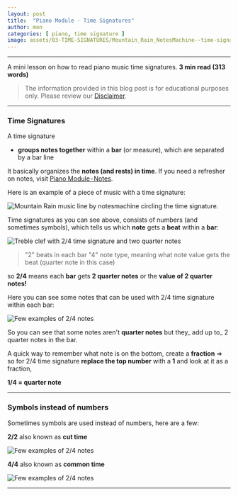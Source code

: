 ```yaml
---
layout: post
title:  "Piano Module - Time Signatures"
author: mon
categories: [ piano, time signature ]
image: assets/03-TIME-SIGNATURES/Mountain_Rain_NotesMachine--time-signature.png
---
```

---

A mini lesson on how to read piano music time signatures. **3 min read (313 words)**

> The information provided in this blog post is for educational purposes only. Please review our [Disclaimer](https://notesmachine.com/legal#disclaimer).

---

### Time Signatures

A time signature

- **groups notes together** within a **bar** (or measure), which are separated by a bar line

It basically organizes the **notes (and rests) in time**. If you need a refresher on notes, visit [Piano Module - Notes](/piano-module-notes/).

Here is an example of a piece of music with a time signature:

![Mountain Rain music line by notesmachine circling the time signature.](https://m-piechatzek.github.io/notesmachinezzzz/assets/03-TIME-SIGNATURES/Mountain_Rain_NotesMachine--time-signature.png)

Time signatures as you can see above, consists of numbers (and sometimes symbols), which tells us which **note** gets a **beat** within a **bar**:

![Treble clef with 2/4 time signature and two quarter notes](https://m-piechatzek.github.io/notesmachinezzzz/assets/03-TIME-SIGNATURES/time-signature--2-4.png)

> "2" beats in each bar
> "4" note type, meaning what note value gets the beat (quarter note in this case)

so **2/4** means each **bar** gets **2 quarter notes** or the **value of 2 quarter notes!**

Here you can see some notes that can be used with 2/4 time signature within each bar:

![Few examples of 2/4 notes](https://m-piechatzek.github.io/notesmachinezzzz/assets/03-TIME-SIGNATURES/time-signature--2-4-notes.png)


So you can see that some notes aren't **quarter notes** but they_ add up to_ 2 quarter notes in the bar.

A quick way to remember what note is on the bottom, create a **fraction** => so for 2/4 time signature **replace the top number** with a **1** and look at it as a fraction, 

**1/4 = quarter note**

---

### Symbols instead of numbers

Sometimes symbols are used instead of numbers, here are a few:

**2/2** also known as **cut time**

![Few examples of 2/4 notes](https://m-piechatzek.github.io/notesmachinezzzz/assets/03-TIME-SIGNATURES/time-signature--symbols-2-2.png)

**4/4** also known as **common time**

![Few examples of 2/4 notes](https://m-piechatzek.github.io/notesmachinezzzz/assets/03-TIME-SIGNATURES/time-signature--symbols.png)

---

